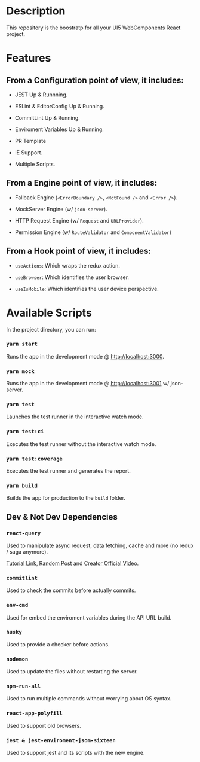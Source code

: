 # Description
This repository is the boostratp for all your UI5 WebComponents React project.

# Features

## From a Configuration point of view, it includes:

- JEST Up & Runnning.

- ESLint & EditorConfig Up & Running.

- CommitLint Up & Running.

- Enviroment Variables Up & Running.

- PR Template

<!-- - Redux Up & Running. -->

- IE Support.

- Multiple Scripts.

## From a Engine point of view, it includes:

- Fallback Engine (`<ErrorBoundary />`, `<NotFound />` and `<Error />`).

- MockServer Engine (w/ `json-server`).

- HTTP Request Engine (w/ `Request` and `URLProvider`).

- Permission Engine (w/ `RouteValidator` and `ComponentValidator`)

<!-- - SessionTimeout Dialog.

- Information Dialog. -->

## From a Hook point of view, it includes:

- `useActions`: Which wraps the redux action.

- `useBrowser`: Which identifies the user browser.

- `useIsMobile`: Which identifies the user device perspective.

# Available Scripts

In the project directory, you can run:

### `yarn start`

Runs the app in the development mode @ [http://localhost:3000](http://localhost:3000).

### `yarn mock`

Runs the app in the development mode @ [http://localhost:3001](http://localhost:3000) w/ json-server.

### `yarn test`

Launches the test runner in the interactive watch mode.

### `yarn test:ci`

Executes the test runner without the interactive watch mode.

### `yarn test:coverage`

Executes the test runner and generates the report.

### `yarn build`

Builds the app for production to the `build` folder.


## Dev & Not Dev Dependencies

### `react-query`

Used to manipulate async request, data fetching, cache and more (no redux / saga anymore).

[Tutorial Link](https://www.youtube.com/watch?v=yccbCol546c), [Random Post](https://blog.bitsrc.io/how-to-start-using-react-query-4869e3d5680d) and [Creator Official Video](https://www.youtube.com/watch?v=seU46c6Jz7E).

### `commitlint`

Used to check the commits before actually commits.

### `env-cmd`

Used for embed the enviroment variables during the API URL build.

### `husky`

Used to provide a checker before actions.

### `nodemon`

Used to update the files without restarting the server.

### `npm-run-all`

Used to run multiple commands without worrying about OS syntax.

### `react-app-polyfill`

Used to support old browsers.

### `jest & jest-enviroment-jsom-sixteen`

Used to support jest and its scripts with the new engine.
